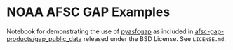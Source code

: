 NOAA AFSC GAP Examples
==================================
Notebook for demonstrating the use of [pyasfcgap]() as included in [afsc-gap-products/gap_public_data]() released under the BSD License. See `LICENSE.md`.